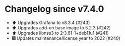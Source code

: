 # Changelog since v7.4.0
- ⬆️ Upgrades Grafana to v8.3.4 (#243) 
- ⬆️ Upgrades add-on base image to 5.2.3 (#242) 
- ⬆️ Upgrades libnss3 to 2:3.61-1+deb11u1 (#241) 
- 🎆 Updates maintenance/license year to 2022 (#240) 
